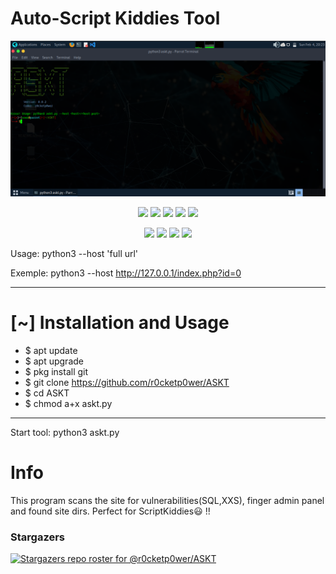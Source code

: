 # Auto-Script Kiddies Tool

![ASKT On Parrot Security OS](ASKT.png)

<p align="center">
  <img src="https://img.shields.io/badge/Version-0.0.2-green?style=for-the-badge">
  <img src="https://img.shields.io/github/license/r0cketp0wer/ASKT?style=for-the-badge">
  <img src="https://img.shields.io/github/stars/r0cketp0wer/ASKT?style=for-the-badge">
  <img src="https://img.shields.io/github/issues/r0cketp0wer/ASKT?color=red&style=for-the-badge">
  <img src="https://img.shields.io/github/forks/r0cketp0wer/ASKT?color=teal&style=for-the-badge">
</p>

<p align="center">
  <img src="https://img.shields.io/badge/Author-Club Rocket Power-cyan?style=flat-square">
  <img src="https://img.shields.io/badge/Open%20Source-Yes-cyan?style=flat-square">
  <img src="https://img.shields.io/badge/MADE%20IN-Africa-green?colorA=%23ff0000&colorB=%23017e40&style=flat-square">
  <img src="https://img.shields.io/badge/Written%20In-Python-cyan?style=flat-square">
</p>

Usage: python3 --host 'full url'

Exemple: python3 --host http://127.0.0.1/index.php?id=0

***
# [~] Installation and Usage
* $ apt update
* $ apt upgrade
* $ pkg install git
* $ git clone https://github.com/r0cketp0wer/ASKT
* $ cd ASKT
* $ chmod a+x askt.py
***
Start tool: python3 askt.py

# Info

This program scans the site for vulnerabilities(SQL,XXS), finger admin panel and found site dirs. Perfect for ScriptKiddies😃 !!

### Stargazers
[![Stargazers repo roster for @r0cketp0wer/ASKT](http://reporoster.com/stars/r0cketp0wer/ASKT)](https://github.com/r0cketp0wer/ASKT)
